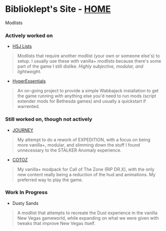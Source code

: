 # Biblioklept's Site - [HOME](https://biblioklept.github.io/)
Modlists

### Actively worked on

- [HSJ Lists](./hsj)
> Modlists that require another modlist (your own or someone else's) to setup. I usually use these with vanilla+ modlists because there's some part of the game I still dislike. *Highly subjective, modular, and lightweight.*
- [HyperEssentials](https://github.com/Biblioklept/hyperessentials)
> An on-going project to provide a simple Wabbajack installation to get the game running with anything else you'd need to run mods (script extender mods for Bethesda games) and usually a quickstart if warrented. 

### Still worked on, though not actively

- [JOURNEY](./journey)
> My attempt to do a rework of EXPEDITION, with a focus on being more vanilla+, modular, and slimming down the stuff I found unnecessary to the STALKER Anomaly experience.
- [COTOZ](./cotoz)
> My vanilla+ modpack for Call of The Zone (RIP DR.X), with the only new content really being a reduction of the hud and animations. My preferred way to play the game.

### Work In Progress

- Dusty Sands
> A modlist that attempts to recreate the Dust experience in the vanilla New Vegas gameworld, while expanding on what we were given with tweaks that improve New Vegas itself.